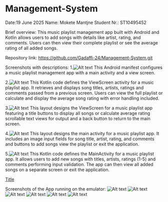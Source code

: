 # Management-System

Date:19 June 2025
Name: Mokete Mantjne
Student Nr.: ST10495452

Brief overview:
This music playlist management app built with Android and Kotlin allows users to add songs with details like artist, rating, and comments. Users can then view their complete playlist or see the average rating of all added songs.

Repository link:
https://github.com/Gadaffi-24/Management-System.git

Screenshots with descriptions:
1.![Alt text](<Screenshot (11).png>)
This Android manifest configures a music playlist management app with a main activity and a view screen.

2.![Alt text](<Screenshot (8).png>) 
This Kotlin code defines the ViewScreen activity for a music playlist app. It retrieves and displays song titles, artists, ratings and comments passed from a previous screen. Users can view the full playlist or calculate and display the average song rating with error handling included.

3.![Alt text](<Screenshot (9).png>) 
This layout designs the ViewScreen for a music playlist app featuring a title buttons to display all songs or calculate average rating scrollable text views for output and a back button to return to the main screen.

4.![Alt text](<Screenshot (10).png>) 
This layout designs the main activity for a music playlist app. It includes an image input fields for song title, artist, rating, and comments and buttons to add songs view the playlist or exit the application.

5.![Alt text](<Screenshot (7).png>)
This Kotlin code defines the MainActivity for a music playlist app. It allows users to add new songs with titles, artists, ratings (1-5) and comments performing input validation. The app can then view all added songs on a separate screen or exit the application.

[Title](<../../../../../the app in progress.webm>)

Screenshots of the App running on the emulator:
![Alt text](<loading page-1.png>)
![Alt text](<in operation-1.png>) 
![Alt text](<invail input-1.png>)
![Alt text](ViewScreen-1.png)
![Alt text](Screenshot_20250619_122306-1.png)
![Alt text](average-1.png)